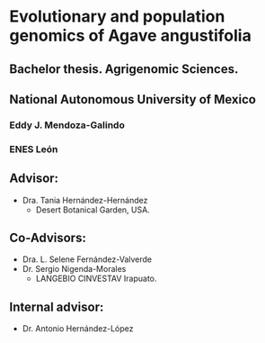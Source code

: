 # Evolutionary and population genomics of Agave angustifolia
## Bachelor thesis. Agrigenomic Sciences. 
## National Autonomous University of Mexico

### Eddy J. Mendoza-Galindo
### ENES León 

## Advisor:
- Dra. Tania Hernández-Hernández
  - Desert Botanical Garden, USA.

## Co-Advisors:
- Dra.  L. Selene Fernández-Valverde
- Dr. Sergio Nigenda-Morales 
  - LANGEBIO CINVESTAV Irapuato.

## Internal advisor:
- Dr. Antonio Hernández-López
